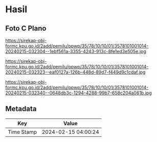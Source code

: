 # Hasil

## Foto C Plano

https://sirekap-obj-formc.kpu.go.id/2add/pemilu/ppwp/35/78/10/10/01/3578101001014-20240215-032304--1ebf561a-3355-4243-913c-8fe1ed3e505e.jpg

https://sirekap-obj-formc.kpu.go.id/2add/pemilu/ppwp/35/78/10/10/01/3578101001014-20240215-032323--eaf0127a-126b-448d-89d7-f449d9c1cdaf.jpg

https://sirekap-obj-formc.kpu.go.id/2add/pemilu/ppwp/35/78/10/10/01/3578101001014-20240215-032340--0648db3c-1294-4288-99b7-658c204a061b.jpg


## Metadata

| Key        | Value               |
| ---------- | ------------------- |
| Time Stamp | 2024-02-15 04:00:24 |



